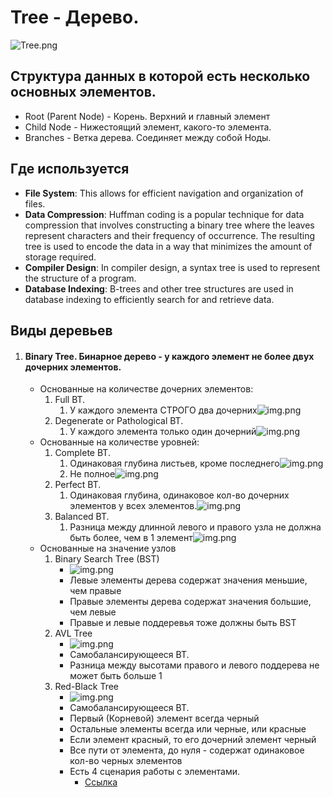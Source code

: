 # Tree - Дерево.
![Tree.png](docs/Tree.png) 


## Структура данных в которой есть несколько основных элементов.
* Root (Parent Node) - Корень. Верхний и главный элемент
* Child Node - Нижестоящий элемент, какого-то элемента.
* Branches - Ветка дерева. Соединяет между собой Ноды.

## Где используется
* **File System**:  This allows for efficient navigation and organization of files.
* **Data Compression**: Huffman coding is a popular technique for data compression that involves constructing a binary tree where the leaves represent characters and their frequency of occurrence. The resulting tree is used to encode the data in a way that minimizes the amount of storage required.
* **Compiler Design**: In compiler design, a syntax tree is used to represent the structure of a program. 
* **Database Indexing**: B-trees and other tree structures are used in database indexing to efficiently search for and retrieve data. 

## Виды деревьев

1. #### Binary Tree. Бинарное дерево - у каждого элемент не более двух дочерних элементов.
   * Основанные на количестве дочерних элементов:
     1. Full BT. 
        1. У каждого элемента СТРОГО два дочерних![img.png](docs/FullBT.png)
     2. Degenerate or Pathological BT. 
        1. У каждого элемента только один дочерний![img.png](docs/DegenerateBT.png)
   * Основанные на количестве уровней:
     1. Complete BT. 
        1. Одинаковая глубина листьев, кроме последнего![img.png](docs/CompleteBT.png)
        2. Не полное![img.png](docs/NotCompleteBT.png)
     2. Perfect BT. 
        1. Одинаковая глубина, одинаковое кол-во дочерних элементов у всех элементов.![img.png](docs/PerfectBT.png)
     3. Balanced BT. 
        1. Разница между длинной левого и правого узла не должна быть более, чем в 1 элемент![img.png](docs/BalancedBT.png)
   * Основанные на значение узлов
     1. Binary Search Tree (BST)
        * ![img.png](docs/BST.png)
        * Левые элементы дерева содержат значения меньшие, чем правые
        * Правые элементы дерева содержат значения большие, чем левые
        * Правые и левые поддеревья тоже должны быть BST
     2. AVL Tree
        * ![img.png](docs/AVL.png)
        * Самобалансирующееся BT.
        * Разница между высотами правого и левого поддерева не может быть больше 1
     3. Red-Black Tree
        * ![img.png](docs/RedBlackTree.png)
        * Самобалансирующееся BT.
        * Первый (Корневой) элемент всегда черный
        * Остальные элементы всегда или черные, или красные
        * Если элемент красный, то его дочерний элемент черный
        * Все пути от элемента, до нуля - содержат одинаковое кол-во черных элементов
        * Есть 4 сценария работы с элементами.
          * [Ссылка](https://www.youtube.com/watch?v=5IBxA-bZZH8&list=PL9xmBV_5YoZNqDI8qfOZgzbqahCUmUEin&index=3) 